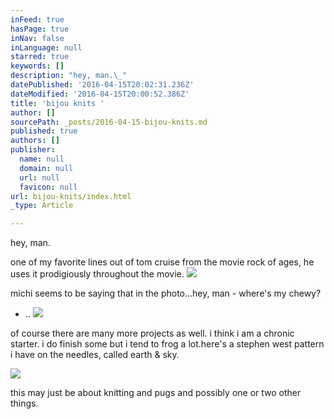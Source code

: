 ```yaml
---
inFeed: true
hasPage: true
inNav: false
inLanguage: null
starred: true
keywords: []
description: "hey, man.\_"
datePublished: '2016-04-15T20:02:31.236Z'
dateModified: '2016-04-15T20:00:52.386Z'
title: 'bijou knits '
author: []
sourcePath: _posts/2016-04-15-bijou-knits.md
published: true
authors: []
publisher:
  name: null
  domain: null
  url: null
  favicon: null
url: bijou-knits/index.html
_type: Article

---
```

hey, man. 

one of my favorite lines out of tom cruise from the movie rock of ages, he uses it prodigiously throughout the movie.
![](https://the-grid-user-content.s3-us-west-2.amazonaws.com/48b4cb33-6af5-44e4-a4b7-093945fd03a3.jpg)

michi seems to be saying that in the photo...hey, man - where's my chewy? 

* ..
![](https://the-grid-user-content.s3-us-west-2.amazonaws.com/668ab1a1-507d-4949-be0e-74279b3891fd.jpg)

of course there are many more projects as well. i think i am a chronic starter. i do finish some but i tend to frog a lot.here's a stephen west pattern i have on the needles, called earth & sky.

  
  
  
![](https://the-grid-user-content.s3-us-west-2.amazonaws.com/018020e7-3ea5-4974-8bdd-09352ea8dcc2.jpg)

this may just be about knitting and pugs and possibly one or two other things.